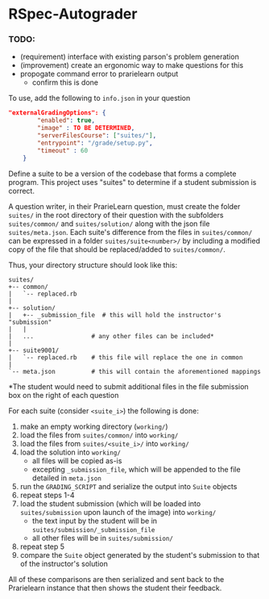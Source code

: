 # RSpec-Autograder

### TODO:
- (requirement) interface with existing parson's problem generation
- (improvement) create an ergonomic way to make questions for this 
- propogate command error to prarielearn output
  - confirm this is done

To use, add the following to  `info.json`  in your question 
```json
"externalGradingOptions": {
        "enabled": true,
        "image" : TO BE DETERMINED,
        "serverFilesCourse": ["suites/"],
        "entrypoint": "/grade/setup.py",
        "timeout" : 60
    }
```

Define a suite to be a version of the codebase that forms a complete program. This project uses "suites" to determine if a student submission is correct. 

A question writer, in their PrarieLearn question, must create the folder `suites/` in the root directory of their question with the subfolders `suites/common/` and `suites/solution/` along with the json file `suites/meta.json`. Each suite's difference from the files in `suites/common/` can be expressed in a folder `suites/suite<number>/` by including a modified copy of the file that should be replaced/added to `suites/common/`.

Thus, your directory structure should look like this:
```
suites/
+-- common/
|   `-- replaced.rb
|
+-- solution/
|   +-- _submission_file  # this will hold the instructor's "submission"
|   |
|   ...                # any other files can be included*
|
+-- suite9001/
|   `-- replaced.rb    # this file will replace the one in common
|
`-- meta.json          # this will contain the aforementioned mappings
```
*The student would need to submit additional files in the file submission box on the right of each question

For each suite (consider `<suite_i>`) the following is done:
1) make an empty working directory (`working/`)
2) load the files from `suites/common/` into `working/`
3) load the files from `suites/<suite_i>/` into `working/`  
4) load the solution into `working/`
    - all files will be copied as-is
    - excepting `_submission_file`, which will be appended to the file detailed in `meta.json`
5) run the `GRADING_SCRIPT` and serialize the output into `Suite` objects
6) repeat steps 1-4
7) load the student submission (which will be loaded into `suites/submission` upon launch of the image) into `working/`
    - the text input by the student will be in `suites/submission/_submission_file`
    - all other files will be in `suites/submission/`
8) repeat step 5
9) compare the `Suite` object generated by the student's submission to that of the instructor's solution

All of these comparisons are then serialized and sent back to the Prarielearn instance that then shows the student their feedback.  
